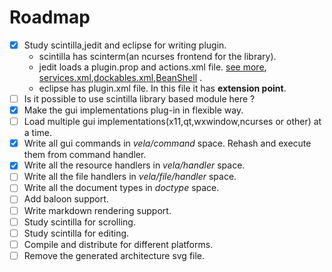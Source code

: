 Roadmap
========

- [x] Study scintilla,jedit and eclipse for writing plugin.
	- scintilla has scinterm(an ncurses frontend for the library).
	- jedit loads a plugin.prop and actions.xml file. [see more](http://www.jedit.org/users-guide/plugin-implement-quicknotepadplugin.html), [services.xml](http://www.jedit.org/users-guide/plugin-implement-services.html),[dockables.xml](http://www.jedit.org/users-guide/plugin-implement-dockables.html),[BeanShell](http://www.jedit.org/users-guide/plugin-debugging.html) . 
	- eclipse has plugin.xml file. In this file it has **extension point**.
- [ ] Is it possible to use scintilla library based module here ?
- [x] Make the gui implementations plug-in in flexible way.
- [ ] Load multiple gui implementations(x11,qt,wxwindow,ncurses or other) at a time.
- [x] Write all gui commands in _vela/command_ space. Rehash and execute them from command handler.
- [x] Write all the resource handlers in _vela/handler_ space.
- [ ] Write all the file handlers in _vela/file/handler_ space.
- [ ] Write all the document types in _doctype_ space.
- [ ] Add baloon support.
- [ ] Write markdown rendering support.
- [ ] Study scintilla for scrolling.
- [ ] Study scintilla for editing.
- [ ] Compile and distribute for different platforms.
- [ ] Remove the generated architecture svg file.
